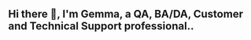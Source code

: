 ## Hi there 👋, I'm Gemma, a QA, BA/DA, Customer and Technical Support professional..

<!--
**gjcp329-ttbia/gjcp329-ttbia** is a ✨ _special_ ✨ repository because its `README.md` (this file) appears on your GitHub profile.

Here are some ideas to get you started:

- 🔭 I’m currently working on ...
- 🌱 I’m currently learning intelligence analytics
- 👯 I’m looking to collaborate on outsourcing projects.
- 🤔 I’m looking for help with ...
- 💬 Ask me about ...
- 📫 How to reach me: ...
- 😄 Pronouns: ...
- ⚡ Fun facts about me: 
  - I enjoy participating in professional events, especially those held in my city.
  - I love pickleball.
  - I love to cook, especially when I have a long holiday weekend.
  - My goal for 2026: Landing my dream job in data.
-->
